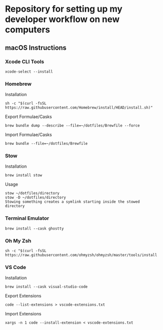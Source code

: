 # Repository for setting up my developer workflow on new computers
## macOS Instructions
### Xcode CLI Tools
```
xcode-select --install
```
### Homebrew
Installation
```
sh -c "$(curl -fsSL https://raw.githubusercontent.com/Homebrew/install/HEAD/install.sh)"
```
Export Formulae/Casks
```
brew bundle dump --describe --file=~/dotfiles/Brewfile --force
```
Import Formulae/Casks
```
brew bundle --file=~/dotfiles/Brewfile
```
### Stow
Installation
```
brew install stow
```
Usage
```
stow ~/dotfiles/directory
stow -D ~/dotfiles/directory
Stowing something creates a symlink starting inside the stowed directory
```
### Terminal Emulator
```
brew install --cask ghostty
```
### Oh My Zsh
```
sh -c "$(curl -fsSL https://raw.githubusercontent.com/ohmyzsh/ohmyzsh/master/tools/install.sh)"
```
### VS Code
Installation
```
brew install --cask visual-studio-code
```
Export Extensions
```
code --list-extensions > vscode-extensions.txt
```
Import Extensions
```
xargs -n 1 code --install-extension < vscode-extensions.txt
```
